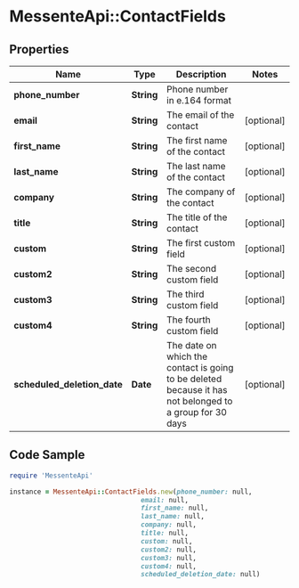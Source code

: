 # MessenteApi::ContactFields

## Properties

Name | Type | Description | Notes
------------ | ------------- | ------------- | -------------
**phone_number** | **String** | Phone number in e.164 format | 
**email** | **String** | The email of the contact | [optional] 
**first_name** | **String** | The first name of the contact | [optional] 
**last_name** | **String** | The last name of the contact | [optional] 
**company** | **String** | The company of the contact | [optional] 
**title** | **String** | The title of the contact | [optional] 
**custom** | **String** | The first custom field | [optional] 
**custom2** | **String** | The second custom field | [optional] 
**custom3** | **String** | The third custom field | [optional] 
**custom4** | **String** | The fourth custom field | [optional] 
**scheduled_deletion_date** | **Date** | The date on which the contact is going to be deleted  because it has not belonged to a group for 30 days | [optional] 

## Code Sample

```ruby
require 'MessenteApi'

instance = MessenteApi::ContactFields.new(phone_number: null,
                                 email: null,
                                 first_name: null,
                                 last_name: null,
                                 company: null,
                                 title: null,
                                 custom: null,
                                 custom2: null,
                                 custom3: null,
                                 custom4: null,
                                 scheduled_deletion_date: null)
```


